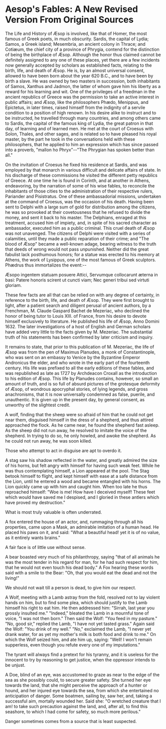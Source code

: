 # Aesop's Fables: A New Revised Version From Original Sources

The Life and History of Æsop is involved, like that of Homer, the most
famous of Greek poets, in much obscurity. Sardis, the capital of Lydia;
Samos, a Greek island; Mesembria, an ancient colony in Thrace; and
Cotiæum, the chief city of a province of Phrygia, contend for the
distinction of being the birthplace of Æsop. Although the honor thus
claimed cannot be definitely assigned to any one of these places, yet
there are a few incidents now generally accepted by scholars as
established facts, relating to the birth, life, and death of Æsop. He
is, by an almost universal consent, allowed to have been born about the
year 620 B.C., and to have been by birth a slave. He was owned
by two masters in succession, both inhabitants of Samos, Xanthus and
Jadmon, the latter of whom gave him his liberty as a reward for his
learning and wit. One of the privileges of a freedman in the ancient
republics of Greece was the permission to take an active interest in
public affairs; and Æsop, like the philosophers Phædo, Menippus, and
Epictetus, in later times, raised himself from the indignity of a
servile condition to a position of high renown. In his desire alike to
instruct and to be instructed, he travelled through many countries, and
among others came to Sardis, the capital of the famous king of Lydia,
the great patron in that day, of learning and of learned men. He met at
the court of Croesus with Solon, Thales, and other sages, and is
related so to have pleased his royal master, by the part he took in the
conversations held with these philosophers, that he applied to him an
expression which has since passed into a proverb, "mallon ho
Phryx"--"The Phrygian has spoken better than all."

On the invitation of Croesus he fixed his residence at Sardis, and was
employed by that monarch in various difficult and delicate affairs of
state. In his discharge of these commissions he visited the different
petty republics of Greece. At one time he is found in Corinth, and at
another in Athens, endeavoring, by the narration of some of his wise
fables, to reconcile the inhabitants of those cities to the
administration of their respective rulers, Pariander and Pisistratus.
One of these ambassadorial missions, undertaken at the command of
Croesus, was the occasion of his death. Having been sent to Delphi
with a large sum of gold for distribution among the citizens, he was so
provoked at their covetousness that he refused to divide the money, and
sent it back to his master. The Delphians, enraged at this treatment,
accused him of impiety, and, in spite of his sacred character as
ambassador, executed him as a public criminal. This cruel death of Æsop
was not unavenged. The citizens of Delphi were visited with a series of
calamities, until they made a public reparation of their crime; and "The
blood of Æsop" became a well-known adage, bearing witness to the truth
that deeds of wrong would not pass unpunished. Neither did the great
fabulist lack posthumous honors; for a statue was erected to his memory
at Athens, the work of Lysippus, one of the most famous of Greek
sculptors. Phædrus thus immortalizes the event:--

  Æsopo ingentem statuam posuere Attici,
  Servumque collocarunt æterna in basi:
  Patere honoris scirent ut cuncti viam;
  Nec generi tribui sed virtuti gloriam.

These few facts are all that can be relied on with any degree of
certainty, in reference to the birth, life, and death of Æsop. They were
first brought to light, after a patient search and diligent perusal of
ancient authors, by a Frenchman, M. Claude Gaspard Bachet de Mezeriac,
who declined the honor of being tutor to Louis XIII. of France, from his
desire to devote himself exclusively to literature. He published his
life of Æsop, Anno Domini 1632. The later investigations of a host of
English and German scholars have added very little to the facts given by
M. Mezeriac. The substantial truth of his statements has been confirmed
by later criticism and inquiry.

It remains to state, that prior to this publication of M. Mezeriac, the
life of Æsop was from the pen of Maximus Planudes, a monk of
Constantinople, who was sent on an embassy to Venice by the Byzantine
Emperor Andronicus the elder, and who wrote in the early part of the
fourteenth century. His life was prefixed to all the early editions of
these fables, and was republished as late as 1727 by Archdeacon Croxall
as the introduction to his edition of Æsop. This life by Planudes
contains, however, so small an amount of truth, and is so full of absurd
pictures of the grotesque deformity of Æsop, of wondrous apocryphal
stories, of lying legends, and gross anachronisms, that it is now
universally condemned as false, puerile, and unauthentic. It is given up
in the present day, by general consent, as unworthy of the slightest
credit.

A wolf, finding that the sheep were so afraid of him that he could not
get near them, disguised himself in the dress of a shepherd, and thus
attired approached the flock. As he came near, he found the shepherd
fast asleep. As the sheep did not run away, he resolved to imitate the
voice of the shepherd. In trying to do so, he only howled, and awoke the
shepherd. As he could not run away, he was soon killed.

Those who attempt to act in disguise are apt to overdo it.

A stag saw his shadow reflected in the water, and greatly admired the
size of his horns, but felt angry with himself for having such weak
feet. While he was thus contemplating himself, a Lion appeared at the
pool. The Stag betook himself to flight, and kept himself with ease at a
safe distance from the Lion, until he entered a wood and became
entangled with his horns. The Lion quickly came up with him and caught
him. When too late he thus reproached himself: "Woe is me! How have I
deceived myself! These feet which would have saved me I despised, and I
gloried in these antlers which have proved my destruction."

What is most truly valuable is often underrated.

A fox entered the house of an actor, and, rummaging through all his
properties, came upon a Mask, an admirable imitation of a human head. He
placed his paws on it, and said: "What a beautiful head! yet it is of
no value, as it entirely wants brains."

A fair face is of little use without sense.

A bear boasted very much of his philanthropy, saying "that of all
animals he was the most tender in his regard for man, for he had such
respect for him, that he would not even touch his dead body." A Fox
hearing these words said with a smile to the Bear: "Oh, that you would
eat the dead and not the living!"

We should not wait till a person is dead, to give him our respect.

A Wolf, meeting with a Lamb astray from the fold, resolved not to lay
violent hands on him, but to find some plea, which should justify to the
Lamb himself his right to eat him. He then addressed him: "Sirrah, last
year you grossly insulted me." "Indeed," bleated the Lamb in a mournful
tone of voice, "I was not then born." Then said the Wolf: "You feed in
my pasture." "No, good sir," replied the Lamb, "I have not yet tasted
grass." Again said the Wolf: "You drink of my well." "No," exclaimed the
Lamb, "I never yet drank water, for as yet my mother's milk is both food
and drink to me." On which the Wolf seized him, and ate him up, saying:
"Well! I won't remain supperless, even though you refute every one of my
imputations."

The tyrant will always find a pretext for his tyranny, and it is useless
for the innocent to try by reasoning to get justice, when the oppressor
intends to be unjust.

A Doe, blind of an eye, was accustomed to graze as near to the edge of
the sea as she possibly could, to secure greater safety. She turned her
eye towards the land, that she might perceive the approach of a hunter
or hound, and her injured eye towards the sea, from which she
entertained no anticipation of danger. Some boatmen, sailing by, saw
her, and, taking a successful aim, mortally wounded her. Said she: "O
wretched creature that I am! to take such precaution against the land,
and, after all, to find this seashore, to which I had come for safety,
so much more perilous."

Danger sometimes comes from a source that is least suspected.